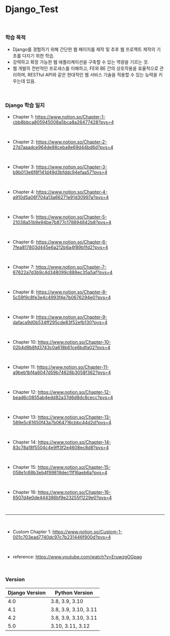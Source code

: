 # Django_Test

<br>

### 학습 목적
- Django를 경험하기 위해 간단한 웹 페이지를 제작 및 추후 웹 프로젝트 제작의 기초를 다지기 위한 학습.
- 강력하고 확장 가능한 웹 애플리케이션을 구축할 수 있는 역량을 기르는 것.
- 웹 개발의 전반적인 프로세스를 이해하고, FE와 BE 간의 상호작용을 효율적으로 관리하며, RESTful API와 같은 현대적인 웹 서비스 기술을 적용할 수 있는 능력을 키우는데 있음.

<br>

### Django 학습 일지
- Chapter 1: https://www.notion.so/Chapter-1-cbb8bbca805945008a5bca8a26477428?pvs=4

<br>

- Chapter 2: https://www.notion.so/Chapter-2-27d7aaadce964de88ceba8e69d44bd6d?pvs=4

<br>

- Chapter 3: https://www.notion.so/Chapter-3-b9b013e6f8f141d49d3bfddc94efaa57?pvs=4

<br>

- Chapter 4: https://www.notion.so/Chapter-4-a910d5a06f704a13a66271e91d30997a?pvs=4

<br>

- Chapter 5: https://www.notion.so/Chapter-5-21038a51b9e94be7b877c178894842b8?pvs=4

<br>

- Chapter 6: https://www.notion.so/Chapter-6-7fea817803d445e6a212b6a4f89b1fd2?pvs=4

<br>

- Chapter 7: https://www.notion.so/Chapter-7-67622a7d3b9c4d348099c888ec35a5af?pvs=4

<br>

- Chapter 8: https://www.notion.so/Chapter-8-5c59f9c8fe3e4c4993f4e7b0676294e0?pvs=4

<br>

- Chapter 9: https://www.notion.so/Chapter-9-dafaca9d0b534ff295cde83f52efb130?pvs=4

<br>

- Chapter 10: https://www.notion.so/Chapter-10-02b4d9b8fd3743c0a618b61ce6bdfa02?pvs=4

<br>

- Chapter 11: https://www.notion.so/Chapter-11-a9beb1bf4a6047d59b74826b3058f362?pvs=4

<br>

- Chapter 12: https://www.notion.so/Chapter-12-bead6c0855ab4edd82a37d6d8dc8cecc?pvs=4

<br>

- Chapter 13: https://www.notion.so/Chapter-13-589e5c61650f43a7b064716cbbc44d2d?pvs=4

<br>

- Chapter 14: https://www.notion.so/Chapter-14-83c78a18f5504c4e9ff3f2e4608ec8d8?pvs=4

<br>

- Chapter 15: https://www.notion.so/Chapter-15-058e1c68b3eb4f99819dec11f16aeb6a?pvs=4

<br>

- Chapter 16: https://www.notion.so/Chapter-16-6507d4e0de444386bf9e23255f1229e0?pvs=4

<br>

---
<br>

- Custom Chapter 1: https://www.notion.so/Custom-1-001c703ead7740dc97c7b231446f900d?pvs=4
  
<br>

- reference: https://www.youtube.com/watch?v=EruwzgOGpag

<br>

### Version
| Django Version | Python Version |
|----------------|----------------|
| 4.0 | 3.8, 3.9, 3.10 |
| 4.1 | 3.8, 3.9, 3.10, 3.11 |
| 4.2 | 3.8, 3.9, 3.10, 3.11 |
| 5.0 | 3.10, 3.11, 3.12 |

<br>